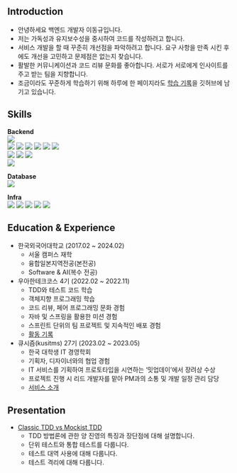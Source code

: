 ## Introduction
- 안녕하세요 백엔드 개발자 이동규입니다.
- 저는 가독성과 유지보수성을 중시하여 코드를 작성하려고 합니다.
- 서비스 개발을 할 때 꾸준히 개선점을 파악하려고 합니다. 요구 사항을 만족 시킨 후에도 개선을 고민하고 문제점은 없는지 찾습니다.
- 활발한 커뮤니케이션과 코드 리뷰 문화를 좋아합니다. 서로가 서로에게 인사이트를 주고 받는 팀을 지향합니다.
- 조금이라도 꾸준하게 학습하기 위해 하루에 한 페이지라도 [학습 기록](https://ldk980130.github.io/TIL)을 깃허브에 남기고 있습니다.

## Skills

**Backend**
<br>
<img src="https://img.shields.io/badge/Java-black?style=flat&logo=Java&logoColor=white"/>
<br>
<img src="https://img.shields.io/badge/Spring-6DB33F?style=flat&logo=spring&logoColor=white"/> <img src="https://img.shields.io/badge/Spring Boot-6DB33F?style=flat&logo=springboot&logoColor=white"/> <img src="https://img.shields.io/badge/Spring MVC-6DB33F?style=flat&logo=spring&logoColor=white"/> <img src="https://img.shields.io/badge/Spring REST Docs-6DB33F?style=flat&logo=spring&logoColor=white"/> <img src="https://img.shields.io/badge/Spring Data JPA-6DB33F?style=flat&logo=spring&logoColor=white"/>  <img src="https://img.shields.io/badge/Spring Security-6DB33F?style=flat&logo=spring&logoColor=white"/> 
<br>
<img src="https://img.shields.io/badge/JPA-orange?style=flat&logo=JPA&logoColor=white"/> <img src="https://img.shields.io/badge/Hibernate-orange?style=flat&logo=Hibernate&logoColor=white"/> <img src="https://img.shields.io/badge/Querydsl-orange?style=flat&logo=querydsl&logoColor=white"/>
<br>
<img src="https://img.shields.io/badge/Junit5-blue?style=flat&logo=Junit5&logoColor=white"/>
<br>

**Database**
<br>
<img src="https://img.shields.io/badge/MySQL-4479A1?style=flat&logo=mysql&logoColor=white"/>

**Infra**
<br>
<img src="https://img.shields.io/badge/nginx-009639?style=flat&logo=amazonaws&logoColor=white"/>
<img src="https://img.shields.io/badge/aws-232F3E?style=flat&logo=amazonaws&logoColor=white"/>
<img src="https://img.shields.io/badge/GithubActions-2088FF?style=flat&logo=githubactions&logoColor=white"/> <img src="https://img.shields.io/badge/Docker-2496ED?style=flat&logo=docker&logoColor=white"/> <img src="https://img.shields.io/badge/redis-DC382D?style=flat&logo=redis&logoColor=white"/>

## Education & Experience

- 한국외국어대학교 (2017.02 ~ 2024.02)
  - 서울 캠퍼스 재학 
  - 융합일본지역전공(본전공)
  - Software & AI(복수 전공)
- 우아한테크코스 4기 (2022.02 ~ 2022.11)
  - TDD와 테스트 코드 학습
  - 객체지향 프로그래밍 학습
  - 코드 리뷰, 페어 프로그래밍 문화 경험
  - 자바 및 스프링을 활용한 미션 경험
  - 스프린트 단위의 팀 프로젝트 및 지속적인 배포 경험
  - [활동 기록](https://github.com/ldk980130/woowacourse-activities)
- 큐시즘(kusitms) 27기 (2023.02 ~ 2023.05)
  - 한국 대학생 IT 경영학회
  - 기획자, 디자이너와의 협업 경험
  - IT 서비스를 기획하여 프로토타입을 시연하는 ‘밋업데이’에서 장려상 수상
  - 프로젝트 진행 시 리드 개발자를 맡아 PM과의 소통 및 개발 일정 관리 담당
  - [서비스 소개](https://github.com/kusitms-wannafly)

## Presentation
- [Classic TDD vs Mockist TDD](https://youtu.be/n01foM9tsRo)
  - TDD 방법론에 관한 양 진영의 특징과 장단점에 대해 설명합니다.
  - 단위 테스트와 통합 테스트를 다룹니다.
  - 테스트 대역 사용에 대해 다룹니다.
  - 테스트 격리에 대해 다룹니다. 
